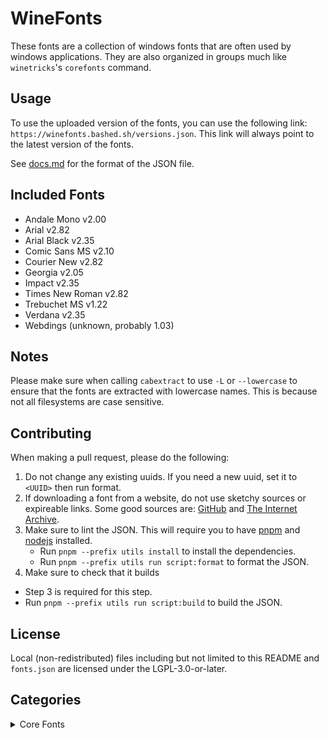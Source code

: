 # WineFonts

These fonts are a collection of windows fonts that are often used by windows applications. They are also organized in groups much like `winetricks`'s `corefonts` command.

## Usage

To use the uploaded version of the fonts, you can use the following link: `https://winefonts.bashed.sh/versions.json`. This link will always point to the latest version of the fonts.

See [docs.md](docs.md) for the format of the JSON file.

## Included Fonts

* Andale Mono v2.00
* Arial v2.82
* Arial Black v2.35
* Comic Sans MS v2.10
* Courier New v2.82
* Georgia v2.05
* Impact v2.35
* Times New Roman v2.82
* Trebuchet MS v1.22
* Verdana v2.35
* Webdings (unknown, probably 1.03)

## Notes

Please make sure when calling `cabextract` to use `-L` or `--lowercase` to ensure that the fonts are extracted with lowercase names. This is because not all filesystems are case sensitive.

## Contributing

When making a pull request, please do the following:
1. Do not change any existing uuids. If you need a new uuid, set it to `<UUID>` then run format.
2. If downloading a font from a website, do not use sketchy sources or expireable links. Some good sources are: [GitHub](https://github.com) and [The Internet Archive](https://archive.org).
3. Make sure to lint the JSON. This will require you to have [pnpm](https://pnpm.js.org) and [nodejs](https://nodejs.org) installed.
   * Run `pnpm --prefix utils install` to install the dependencies.
   * Run `pnpm --prefix utils run script:format` to format the JSON.
4. Make sure to check that it builds
  * Step 3 is required for this step.
  * Run `pnpm --prefix utils run script:build` to build the JSON.

## License

Local (non-redistributed) files including but not limited to this README and `fonts.json` are licensed under the LGPL-3.0-or-later.

## Categories

<details><summary>Core Fonts</summary>

* Andale Mono v2.00
* Arial v2.82
* Arial Black v2.35
* Comic Sans MS v2.10
* Courier New v2.82
* Georgia v2.05
* Impact v2.35
* Times New Roman v2.82
* Trebuchet MS v1.22
* Verdana v2.35
* Webdings (unknown, probably 1.03)

</details>
